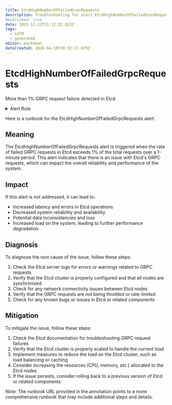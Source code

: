 ```yaml
---
title: EtcdHighNumberOfFailedGrpcRequests
description: Troubleshooting for alert EtcdHighNumberOfFailedGrpcRequests
#published: true
date: 2023-12-12T21:12:32.022Z
tags: 
  - LGTM
  - generated
editor: markdown
dateCreated: 2020-04-10T18:32:27.079Z
---
```


# EtcdHighNumberOfFailedGrpcRequests

More than 1% GRPC request failure detected in Etcd

<details>
  <summary>Alert Rule</summary>

{{% rule "etcd/etcd-internal.yml" "EtcdHighNumberOfFailedGrpcRequests" %}}

{{% comment %}}

```yaml
alert: EtcdHighNumberOfFailedGrpcRequests
expr: sum(rate(grpc_server_handled_total{grpc_code!="OK"}[1m])) BY (grpc_service, grpc_method) / sum(rate(grpc_server_handled_total[1m])) BY (grpc_service, grpc_method) > 0.01
for: 2m
labels:
    severity: warning
annotations:
    summary: Etcd high number of failed GRPC requests (instance {{ $labels.instance }})
    description: |-
        More than 1% GRPC request failure detected in Etcd
          VALUE = {{ $value }}
          LABELS = {{ $labels }}
    runbook: https://github.com/srerun/prometheus-alerts/blob/main/content/runbooks/etcd-internal/EtcdHighNumberOfFailedGrpcRequests.md

```

{{% /comment %}}

</details>


Here is a runbook for the EtcdHighNumberOfFailedGrpcRequests alert:

## Meaning

The EtcdHighNumberOfFailedGrpcRequests alert is triggered when the rate of failed GRPC requests in Etcd exceeds 1% of the total requests over a 1-minute period. This alert indicates that there is an issue with Etcd's GRPC requests, which can impact the overall reliability and performance of the system.

## Impact

If this alert is not addressed, it can lead to:

* Increased latency and errors in Etcd operations
* Decreased system reliability and availability
* Potential data inconsistencies and loss
* Increased load on the system, leading to further performance degradation

## Diagnosis

To diagnose the root cause of the issue, follow these steps:

1. Check the Etcd server logs for errors or warnings related to GRPC requests
2. Verify that the Etcd cluster is properly configured and that all nodes are synchronized
3. Check for any network connectivity issues between Etcd nodes
4. Verify that the GRPC requests are not being throttled or rate-limited
5. Check for any known bugs or issues in Etcd or related components

## Mitigation

To mitigate the issue, follow these steps:

1. Check the Etcd documentation for troubleshooting GRPC request failures
2. Verify that the Etcd cluster is properly scaled to handle the current load
3. Implement measures to reduce the load on the Etcd cluster, such as load balancing or caching
4. Consider increasing the resources (CPU, memory, etc.) allocated to the Etcd nodes
5. If the issue persists, consider rolling back to a previous version of Etcd or related components

Note: The runbook URL provided in the annotation points to a more comprehensive runbook that may include additional steps and details.